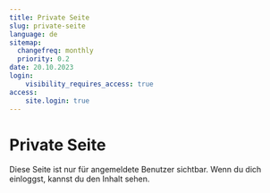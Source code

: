 ```yaml
---
title: Private Seite
slug: private-seite
language: de
sitemap:
  changefreq: monthly
  priority: 0.2
date: 20.10.2023
login:
    visibility_requires_access: true
access:
    site.login: true
---
```


# Private Seite

Diese Seite ist nur für angemeldete Benutzer sichtbar. Wenn du dich einloggst, kannst du den Inhalt sehen.

